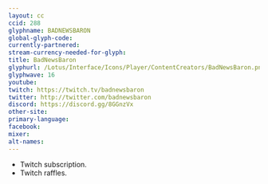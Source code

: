 ```yaml
---
layout: cc
ccid: 288
glyphname: BADNEWSBARON
global-glyph-code:
currently-partnered:
stream-currency-needed-for-glyph:
title: BadNewsBaron
glyphurl: /Lotus/Interface/Icons/Player/ContentCreators/BadNewsBaron.png
glyphwave: 16
youtube:
twitch: https://twitch.tv/badnewsbaron
twitter: http://twitter.com/badnewsbaron
discord: https://discord.gg/8GGnzVx
other-site:
primary-language:
facebook:
mixer:
alt-names:
---
```

* Twitch subscription.
* Twitch raffles.
